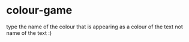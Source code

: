 # colour-game
type the name of the colour that is appearing as a colour of the text 
not name of the text :)
